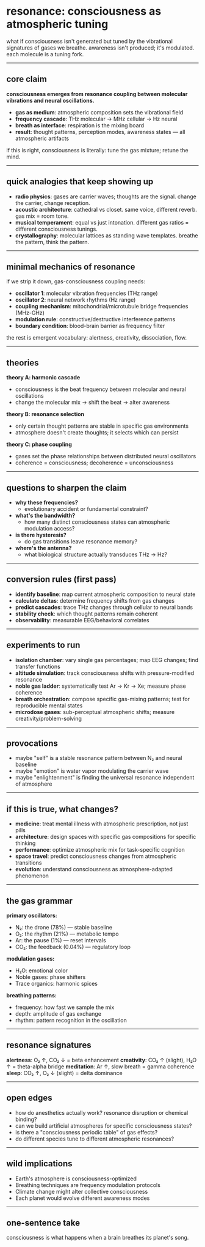# resonance: consciousness as atmospheric tuning

what if consciousness isn't generated but tuned by the vibrational signatures of gases we breathe.
awareness isn't produced; it's modulated. each molecule is a tuning fork.

---

## core claim

**consciousness emerges from resonance coupling between molecular vibrations and neural oscillations.**
- **gas as medium**: atmospheric composition sets the vibrational field
- **frequency cascade**: THz molecular → MHz cellular → Hz neural
- **breath as interface**: respiration is the mixing board
- **result**: thought patterns, perception modes, awareness states — all atmospheric artifacts

if this is right, consciousness is literally: tune the gas mixture; retune the mind.

---

## quick analogies that keep showing up

- **radio physics**: gases are carrier waves; thoughts are the signal. change the carrier, change reception.
- **acoustic architecture**: cathedral vs closet. same voice, different reverb. gas mix = room tone.
- **musical temperament**: equal vs just intonation. different gas ratios = different consciousness tunings.
- **crystallography**: molecular lattices as standing wave templates. breathe the pattern, think the pattern.

---

## minimal mechanics of resonance

if we strip it down, gas-consciousness coupling needs:
- **oscillator 1**: molecular vibration frequencies (THz range)
- **oscillator 2**: neural network rhythms (Hz range)
- **coupling mechanism**: mitochondrial/microtubule bridge frequencies (MHz-GHz)
- **modulation rule**: constructive/destructive interference patterns
- **boundary condition**: blood-brain barrier as frequency filter

the rest is emergent vocabulary: alertness, creativity, dissociation, flow.

---

## theories

**theory A: harmonic cascade**
- consciousness is the beat frequency between molecular and neural oscillations
- change the molecular mix → shift the beat → alter awareness

**theory B: resonance selection**
- only certain thought patterns are stable in specific gas environments
- atmosphere doesn't create thoughts; it selects which can persist

**theory C: phase coupling**
- gases set the phase relationships between distributed neural oscillators
- coherence = consciousness; decoherence = unconsciousness

---

## questions to sharpen the claim

- **why these frequencies?**
  - evolutionary accident or fundamental constraint?
- **what's the bandwidth?**
  - how many distinct consciousness states can atmospheric modulation access?
- **is there hysteresis?**
  - do gas transitions leave resonance memory?
- **where's the antenna?**
  - what biological structure actually transduces THz → Hz?

---

## conversion rules (first pass)

- **identify baseline**: map current atmospheric composition to neural state
- **calculate deltas**: determine frequency shifts from gas changes
- **predict cascades**: trace THz changes through cellular to neural bands
- **stability check**: which thought patterns remain coherent
- **observability**: measurable EEG/behavioral correlates

---

## experiments to run

- **isolation chamber**: vary single gas percentages; map EEG changes; find transfer functions
- **altitude simulation**: track consciousness shifts with pressure-modified resonance
- **noble gas ladder**: systematically test Ar → Kr → Xe; measure phase coherence
- **breath orchestration**: compose specific gas-mixing patterns; test for reproducible mental states
- **microdose gases**: sub-perceptual atmospheric shifts; measure creativity/problem-solving

---

## provocations

- maybe "self" is a stable resonance pattern between N₂ and neural baseline
- maybe "emotion" is water vapor modulating the carrier wave
- maybe "enlightenment" is finding the universal resonance independent of atmosphere

---

## if this is true, what changes?

- **medicine**: treat mental illness with atmospheric prescription, not just pills
- **architecture**: design spaces with specific gas compositions for specific thinking
- **performance**: optimize atmospheric mix for task-specific cognition
- **space travel**: predict consciousness changes from atmospheric transitions
- **evolution**: understand consciousness as atmosphere-adapted phenomenon

---

## the gas grammar

**primary oscillators:**
- N₂: the drone (78%) — stable baseline
- O₂: the rhythm (21%) — metabolic tempo
- Ar: the pause (1%) — reset intervals
- CO₂: the feedback (0.04%) — regulatory loop

**modulation gases:**
- H₂O: emotional color
- Noble gases: phase shifters
- Trace organics: harmonic spices

**breathing patterns:**
- frequency: how fast we sample the mix
- depth: amplitude of gas exchange
- rhythm: pattern recognition in the oscillation

---

## resonance signatures

**alertness**: O₂ ↑, CO₂ ↓ = beta enhancement
**creativity**: CO₂ ↑ (slight), H₂O ↑ = theta-alpha bridge
**meditation**: Ar ↑, slow breath = gamma coherence
**sleep**: CO₂ ↑, O₂ ↓ (slight) = delta dominance

---

## open edges

- how do anesthetics actually work? resonance disruption or chemical binding?
- can we build artificial atmospheres for specific consciousness states?
- is there a "consciousness periodic table" of gas effects?
- do different species tune to different atmospheric resonances?

---

## wild implications

- Earth's atmosphere is consciousness-optimized
- Breathing techniques are frequency modulation protocols
- Climate change might alter collective consciousness
- Each planet would evolve different awareness modes

---

## one-sentence take

consciousness is what happens when a brain breathes its planet's song.